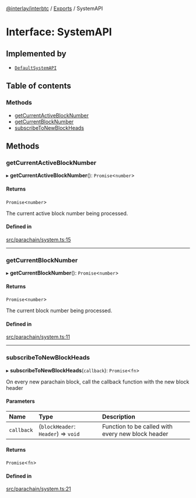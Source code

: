 [@interlay/interbtc](/README.md) / [Exports](/modules.md) / SystemAPI

# Interface: SystemAPI

## Implemented by

- [`DefaultSystemAPI`](/classes/defaultsystemapi.md)

## Table of contents

### Methods

- [getCurrentActiveBlockNumber](/interfaces/systemapi.md#getcurrentactiveblocknumber)
- [getCurrentBlockNumber](/interfaces/systemapi.md#getcurrentblocknumber)
- [subscribeToNewBlockHeads](/interfaces/systemapi.md#subscribetonewblockheads)

## Methods

### getCurrentActiveBlockNumber

▸ **getCurrentActiveBlockNumber**(): `Promise`<`number`\>

#### Returns

`Promise`<`number`\>

The current active block number being processed.

#### Defined in

[src/parachain/system.ts:15](https://github.com/interlay/interbtc-js/blob/0c8155e/src/parachain/system.ts#L15)

___

### getCurrentBlockNumber

▸ **getCurrentBlockNumber**(): `Promise`<`number`\>

#### Returns

`Promise`<`number`\>

The current block number being processed.

#### Defined in

[src/parachain/system.ts:11](https://github.com/interlay/interbtc-js/blob/0c8155e/src/parachain/system.ts#L11)

___

### subscribeToNewBlockHeads

▸ **subscribeToNewBlockHeads**(`callback`): `Promise`<`fn`\>

On every new parachain block, call the callback function with the new block header

#### Parameters

| Name | Type | Description |
| :------ | :------ | :------ |
| `callback` | (`blockHeader`: `Header`) => `void` | Function to be called with every new block header |

#### Returns

`Promise`<`fn`\>

#### Defined in

[src/parachain/system.ts:21](https://github.com/interlay/interbtc-js/blob/0c8155e/src/parachain/system.ts#L21)
